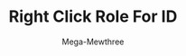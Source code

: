 ---
title: Right Click Role For ID
author: Mega-Mewthree
description_markdown: >-
  Right click a role in the server settings menu or in the member popout to copy the role ID to your clipboard!
github: https://github.com/Mega-Mewthree
download: https://github.com/Mega-Mewthree/BetterDiscordPlugins/tree/master/Plugins/RightClickRoleForID
support: https://discordapp.com/invite/ZYND2Xd
tags:
images:
  - name:
    image:
layout: product
---